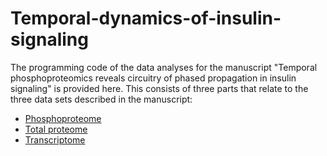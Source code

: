 # Temporal-dynamics-of-insulin-signaling
The programming code of the data analyses for the manuscript "Temporal phosphoproteomics reveals circuitry of phased propagation in insulin signaling" is provided here. This consists of three parts that relate to the three data sets described in the manuscript:
- [Phosphoproteome](phosphoproteome/phosphoproteome-description.md)
- [Total proteome](total_proteome/total-proteome-description.md)
- [Transcriptome](transcriptome/transcriptome-description.md)
